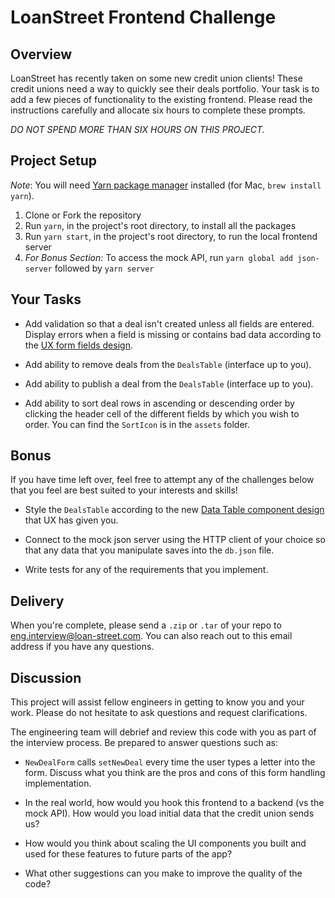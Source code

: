 # LoanStreet Frontend Challenge

## Overview

LoanStreet has recently taken on some new credit union clients! These credit unions need a way to quickly see their deals portfolio. Your task is to add a few pieces of functionality to the existing frontend. Please read the instructions carefully and allocate six hours to complete these prompts.

_*DO NOT SPEND MORE THAN SIX HOURS ON THIS PROJECT.*_

## Project Setup

_Note_: You will need [Yarn package manager](https://yarnpkg.com/getting-started/install) installed (for Mac, `brew install yarn`).

1. Clone or Fork the repository
2. Run `yarn`, in the project's root directory, to install all the packages
3. Run `yarn start`, in the project's root directory, to run the local frontend server
4. _For Bonus Section:_ To access the mock API, run `yarn global add json-server` followed by `yarn server`

## Your Tasks

- Add validation so that a deal isn't created unless all fields are entered. Display errors when a field is missing or contains bad data according to the [UX form fields design](https://zeroheight.com/380001a9e/p/0324ad-fields-wip/b/59d2d7/i/14227377).

- Add ability to remove deals from the `DealsTable` (interface up to you).

- Add ability to publish a deal from the `DealsTable` (interface up to you).

- Add ability to sort deal rows in ascending or descending order by clicking the header cell of the different fields by which you wish to order. You can find the `SortIcon` is in the `assets` folder.

## Bonus

If you have time left over, feel free to attempt any of the challenges below that you feel are best suited to your interests and skills!

- Style the `DealsTable` according to the new [Data Table component design](https://zeroheight.com/380001a9e/p/94dbf3-tables-wip/b/261939/i/14227548) that UX has given you.

- Connect to the mock json server using the HTTP client of your choice so that any data that you manipulate saves into the `db.json` file.

- Write tests for any of the requirements that you implement.

## Delivery

When you're complete, please send a `.zip` or `.tar` of your repo to eng.interview@loan-street.com. You can also reach out to this email address if you have any questions.

## Discussion

This project will assist fellow engineers in getting to know you and your work. Please do not hesitate to ask questions and request clarifications.

The engineering team will debrief and review this code with you as part of the interview process. Be prepared to answer questions such as:

- `NewDealForm` calls `setNewDeal` every time the user types a letter into the form. Discuss what you think are the pros and cons of this form handling implementation.

- In the real world, how would you hook this frontend to a backend (vs the mock API). How would you load initial data that the credit union sends us?

- How would you think about scaling the UI components you built and used for these features to future parts of the app?

- What other suggestions can you make to improve the quality of the code?
